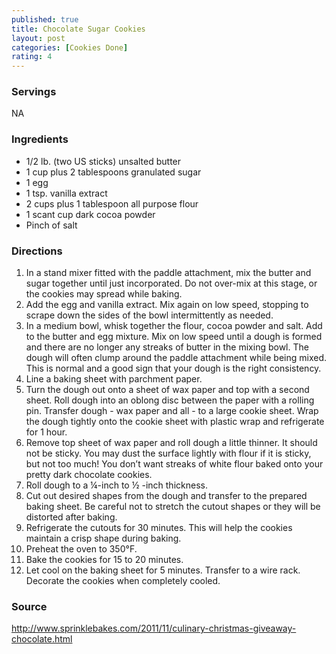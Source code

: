 ```yaml
---
published: true
title: Chocolate Sugar Cookies
layout: post
categories: [Cookies Done]
rating: 4
---
```

### Servings
NA

### Ingredients
- 1/2 lb. (two US sticks) unsalted butter
- 1 cup plus 2 tablespoons granulated sugar
- 1 egg
- 1 tsp. vanilla extract
- 2 cups plus 1 tablespoon all purpose flour
- 1 scant cup dark cocoa powder
- Pinch of salt

### Directions
1. In a stand mixer fitted with the paddle attachment, mix the butter and sugar together until just incorporated. Do not over-mix at this stage, or the cookies may spread while baking.
2. Add the egg and vanilla extract. Mix again on low speed, stopping to scrape down the sides of the bowl intermittently as needed.
3. In a medium bowl, whisk together the flour, cocoa powder and salt.  Add to the butter and egg mixture.  Mix on low speed until a dough is formed and there are no longer any streaks of butter in the mixing bowl. The dough will often clump around the paddle attachment while being mixed. This is normal and a good sign that your dough is the right consistency.
4. Line a baking sheet with parchment paper.
5. Turn the dough out onto a sheet of wax paper and top with a second sheet.  Roll dough into an oblong disc between the paper with a rolling pin.  Transfer dough - wax paper and all - to a large cookie sheet.  Wrap the dough tightly onto the cookie sheet with plastic wrap and refrigerate for 1 hour.
6. Remove top sheet of wax paper and roll dough a little thinner.  It should not be sticky.  You may dust the surface lightly with flour if it is sticky, but not too much!  You don’t want streaks of white flour baked onto your pretty dark chocolate cookies.
7. Roll dough to a ¼-inch to ½ -inch thickness.
8. Cut out desired shapes from the dough and transfer to the prepared baking sheet. Be careful not to stretch the cutout shapes or they will be distorted after baking.
9. Refrigerate the cutouts for 30 minutes. This will help the cookies maintain a crisp shape during baking.
10. Preheat the oven to 350°F.
11. Bake the cookies for 15 to 20 minutes.
12. Let cool on the baking sheet for 5 minutes. Transfer to a wire rack. Decorate the cookies when completely cooled.

### Source
<a href="http://www.sprinklebakes.com/2011/11/culinary-christmas-giveaway-chocolate.html" target="new">http://www.sprinklebakes.com/2011/11/culinary-christmas-giveaway-chocolate.html</a>
